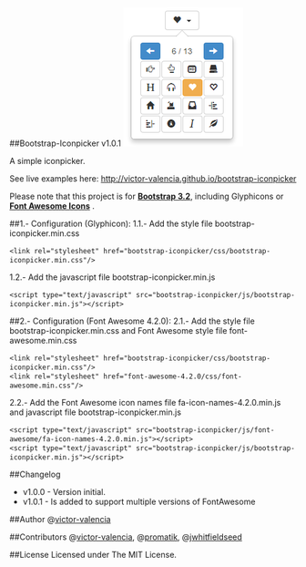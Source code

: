 ##Bootstrap-Iconpicker v1.0.1
![Iconpicker](bootstrap-iconpicker.png)

A simple iconpicker.

See live examples here: <a href="http://victor-valencia.github.io/bootstrap-iconpicker">http://victor-valencia.github.io/bootstrap-iconpicker</a>

Please note that this project is for <a href="http://getbootstrap.com/"><strong>Bootstrap 3.2</strong></a>, including Glyphicons or <a href="http://fontawesome.io/"><strong>Font Awesome Icons</strong></a> .

##1.- Configuration (Glyphicon):
1.1.- Add the style file bootstrap-iconpicker.min.css

```
<link rel="stylesheet" href="bootstrap-iconpicker/css/bootstrap-iconpicker.min.css"/>
```

1.2.- Add the javascript file bootstrap-iconpicker.min.js

```
<script type="text/javascript" src="bootstrap-iconpicker/js/bootstrap-iconpicker.min.js"></script>
```

##2.- Configuration (Font Awesome 4.2.0):
2.1.- Add the style file bootstrap-iconpicker.min.css and Font Awesome style file font-awesome.min.css

```
<link rel="stylesheet" href="bootstrap-iconpicker/css/bootstrap-iconpicker.min.css"/>
<link rel="stylesheet" href="font-awesome-4.2.0/css/font-awesome.min.css"/>
```

2.2.- Add the Font Awesome icon names file fa-icon-names-4.2.0.min.js and javascript file bootstrap-iconpicker.min.js

```
<script type="text/javascript" src="bootstrap-iconpicker/js/font-awesome/fa-icon-names-4.2.0.min.js"></script>
<script type="text/javascript" src="bootstrap-iconpicker/js/bootstrap-iconpicker.min.js"></script>
```

##Changelog
- v1.0.0 - Version initial.
- v1.0.1 - Is added to support multiple versions of FontAwesome

##Author
@[victor-valencia](https://github.com/victor-valencia)

##Contributors
@[victor-valencia](https://github.com/victor-valencia), @[promatik](https://github.com/promatik), @[jwhitfieldseed](https://github.com/jwhitfieldseed)

##License
Licensed under The MIT License.
